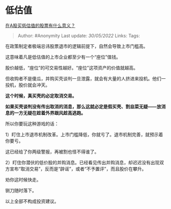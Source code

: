 # 低估值
[在A股买低估值的股票有什么意义？](https://www.zhihu.com/question/402690394/answer/1311486933)

> Author: #Anonymity
Last update: *30/05/2022* 
Links: 
Tags:  

 
在政策制定者极端忌讳股票退市的逻辑前提下，自然会导致上市门槛高。

这意味着凡是低估值的上市企业都至少有一个“座位”值钱。

股价越低，“座位”的可交易性越好。“座位”这项资产的价值就越高。

但收购者不是傻瓜，并购买壳谈判一旦泄露，就会有大量的人挤进来投机。他们一投机，股价就会冲天。

**这个时候，真买壳的必定取消交易。**

**如果买壳谈判没有传出取消的消息，那么这就必定是假买壳、割韭菜无疑——放消息的一方无疑在趁着外界跟风趁高逃跑。**

所以你要玩这种游戏的话：

1）盯住上市退市机制改革。上市门槛降低，你就亏了。退市机制完善，就预示着你要亏。

这已经给了你两级警报，再被割也怪不得谁了。

2）盯住你潜伏的低价股的并购消息。已经看见传出并购消息，却迟迟没有出现双方宣布“取消交易”，反而是“辟谣”，或者“不予置评”，而且股价在攀升。

劝你这时候快走。

铡刀随时落下。

  


以上全部不构成投资建议。



